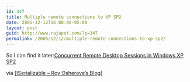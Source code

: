 ```yaml
---
id: 347
title: Multiple remote connections to XP SP2
date: 2005-12-12T16:08:00-05:00
layout: post
guid: http://www.rajapet.com/?p=347
permalink: /2005/12/12/multiple-remote-connections-to-xp-sp2/
---
```

<div>
  So I can find it later:<a href="http://sig9.com/articles/concurrent-remote-desktop">Concurrent Remote Desktop Sessions in Windows XP SP2</a>
</div>

via [[ISerializable &#8211; Roy Osherove&#8217;s Blog]](http://weblogs.asp.net/rosherove/archive/2005/12/10/432825.aspx "Media Center Fix: Multiple Concurrent Logins to Windows")